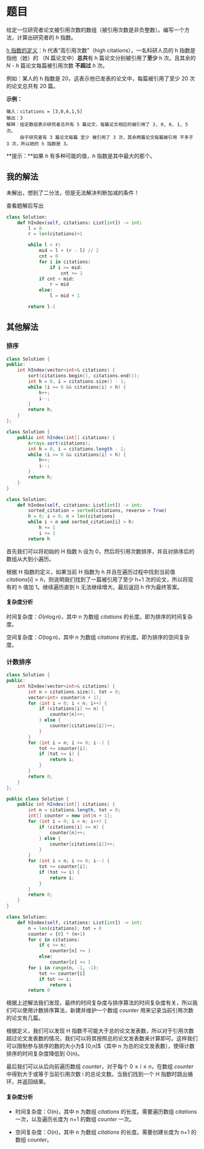 # 题目

给定一位研究者论文被引用次数的数组（被引用次数是非负整数）。编写一个方法，计算出研究者的 *h* 指数。

[h 指数的定义](https://baike.baidu.com/item/h-index/3991452?fr=aladdin)：h 代表“高引用次数”（high citations），一名科研人员的 h 指数是指他（她）的 （N 篇论文中）**总共**有 h 篇论文分别被引用了**至少** h 次。且其余的 *N - h* 篇论文每篇被引用次数 **不超过** *h* 次。

例如：某人的 h 指数是 20，这表示他已发表的论文中，每篇被引用了至少 20 次的论文总共有 20 篇。

**示例：**

```
输入：citations = [3,0,6,1,5]
输出：3 
解释：给定数组表示研究者总共有 5 篇论文，每篇论文相应的被引用了 3, 0, 6, 1, 5 次。
     由于研究者有 3 篇论文每篇 至少 被引用了 3 次，其余两篇论文每篇被引用 不多于 3 次，所以她的 h 指数是 3。
```

**提示：**如果 *h* 有多种可能的值，*h* 指数是其中最大的那个。

## 我的解法

未解出，想到了二分法，但是无法解决判断加减的条件！

查看题解后写出

```python
class Solution:
    def hIndex(self, citations: List[int]) -> int:
        l = 0
        r = len(citations)+1

        while l < r:
            mid = l + (r - l) // 2
            cnt = 0
            for i in citations:
                if i >= mid:
                    cnt += 1
            if cnt < mid:
                r = mid
            else:
                l = mid + 1

        return l-1
```

## 其他解法

### 排序

```c++
class Solution {
public:
    int hIndex(vector<int>& citations) {
        sort(citations.begin(), citations.end());
        int h = 0, i = citations.size() - 1;
        while (i >= 0 && citations[i] > h) {
            h++;
            i--;
        }
        return h;
    }
};
```

```java
class Solution {
    public int hIndex(int[] citations) {
        Arrays.sort(citations);
        int h = 0, i = citations.length - 1; 
        while (i >= 0 && citations[i] > h) {
            h++; 
            i--;
        }
        return h;
    }
}
```

```python
class Solution:
    def hIndex(self, citations: List[int]) -> int:
        sorted_citation = sorted(citations, reverse = True)
        h = 0; i = 0; n = len(citations)
        while i < n and sorted_citation[i] > h:
            h += 1
            i += 1
        return h
```

首先我们可以将初始的 $\text{H}$ 指数 h 设为 0，然后将引用次数排序，并且对排序后的数组从大到小遍历。

根据 $\text{H}$ 指数的定义，如果当前 $\text{H}$ 指数为 h 并且在遍历过程中找到当前值 $\textit{citations}[i] > h$，则说明我们找到了一篇被引用了至少 h+1 次的论文，所以将现有的 h 值加 1。继续遍历直到 h 无法继续增大。最后返回 h 作为最终答案。

#### 复杂度分析

时间复杂度：$O(n \log n)$，其中 n 为数组 $\textit{citations}$ 的长度。即为排序的时间复杂度。

空间复杂度：$O(\log n)$，其中 n 为数组 $\textit{citations}$ 的长度。即为排序的空间复杂度。

### 计数排序

```c++
class Solution {
public:
    int hIndex(vector<int>& citations) {
        int n = citations.size(), tot = 0;
        vector<int> counter(n + 1);
        for (int i = 0; i < n; i++) {
            if (citations[i] >= n) {
                counter[n]++;
            } else {
                counter[citations[i]]++;
            }
        }
        for (int i = n; i >= 0; i--) {
            tot += counter[i];
            if (tot >= i) {
                return i;
            }
        }
        return 0;
    }
};
```

```java
public class Solution {
    public int hIndex(int[] citations) {
        int n = citations.length, tot = 0;
        int[] counter = new int[n + 1];
        for (int i = 0; i < n; i++) {
            if (citations[i] >= n) {
                counter[n]++;
            } else {
                counter[citations[i]]++;
            }
        }
        for (int i = n; i >= 0; i--) {
            tot += counter[i];
            if (tot >= i) {
                return i;
            }
        }
        return 0;
    }
}
```

```python
class Solution:
    def hIndex(self, citations: List[int]) -> int:
        n = len(citations); tot = 0
        counter = [0] * (n+1)
        for c in citations:
            if c >= n:
                counter[n] += 1
            else:
                counter[c] += 1
        for i in range(n, -1, -1):
            tot += counter[i]
            if tot >= i:
                return i
        return 0
```

根据上述解法我们发现，最终的时间复杂度与排序算法的时间复杂度有关，所以我们可以使用计数排序算法，新建并维护一个数组 $\textit{counter}$ 用来记录当前引用次数的论文有几篇。

根据定义，我们可以发现 $\text{H}$ 指数不可能大于总的论文发表数，所以对于引用次数超过论文发表数的情况，我们可以将其按照总的论文发表数来计算即可。这样我们可以限制参与排序的数的大小为$ [0,n]$（其中 n 为总的论文发表数），使得计数排序的时间复杂度降低到 O(n)。

最后我们可以从后向前遍历数组 $\textit{counter}$，对于每个 $0 \le i \le n$，在数组 $\textit{counter}$ 中得到大于或等于当前引用次数 i 的总论文数。当我们找到一个 $\text{H}$ 指数时跳出循环，并返回结果。

#### 复杂度分析

- 时间复杂度：O(n)，其中 n 为数组 $\textit{citations}$ 的长度。需要遍历数组 $\textit{citations}$ 一次，以及遍历长度为 n+1 的数组 $\textit{counter}$ 一次。

- 空间复杂度：O(n)，其中 n 为数组 $\textit{citations}$ 的长度。需要创建长度为 n+1 的数组 $\textit{counter}$。

